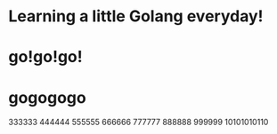 # Learning a little Golang everyday!
# go!go!go!
# gogogogo
333333
444444
555555
666666
777777
888888
999999
10101010110
